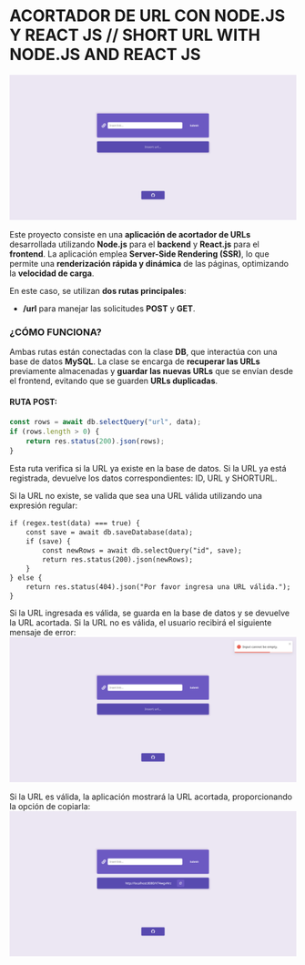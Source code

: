 # **ACORTADOR DE URL CON NODE.JS Y REACT JS** // **SHORT URL WITH NODE.JS AND REACT JS**

<img src="https://github.com/matias-romoli/short-url/blob/main/home" alt="Home"/>

Este proyecto consiste en una **aplicación de acortador de URLs** desarrollada utilizando **Node.js** para el **backend** y **React.js** para el **frontend**. La aplicación emplea **Server-Side Rendering (SSR)**, lo que permite una **renderización rápida y dinámica** de las páginas, optimizando la **velocidad de carga**.

En este caso, se utilizan **dos rutas principales**:

- **/url** para manejar las solicitudes **POST** y **GET**.

### **¿CÓMO FUNCIONA?**

Ambas rutas están conectadas con la clase **DB**, que interactúa con una base de datos **MySQL**. La clase se encarga de **recuperar las URLs** previamente almacenadas y **guardar las nuevas URLs** que se envían desde el frontend, evitando que se guarden **URLs duplicadas**.

#### **RUTA POST:**

```javascript
const rows = await db.selectQuery("url", data);
if (rows.length > 0) {
    return res.status(200).json(rows);
}
```
Esta ruta verifica si la URL ya existe en la base de datos. Si la URL ya está registrada, devuelve los datos correspondientes: ID, URL y SHORTURL.

Si la URL no existe, se valida que sea una URL válida utilizando una expresión regular:
```
if (regex.test(data) === true) {
    const save = await db.saveDatabase(data);
    if (save) {
        const newRows = await db.selectQuery("id", save);
        return res.status(200).json(newRows);
    }
} else {
    return res.status(404).json("Por favor ingresa una URL válida.");
}
```

Si la URL ingresada es válida, se guarda en la base de datos y se devuelve la URL acortada. Si la URL no es válida, el usuario recibirá el siguiente mensaje de error:
<img src="https://github.com/matias-romoli/short-url/blob/main/error" alt="Error"/>

Si la URL es válida, la aplicación mostrará la URL acortada, proporcionando la opción de copiarla:
<img src="https://github.com/matias-romoli/short-url/blob/main/result" alt="Resultado"/>
